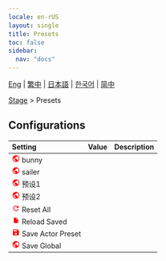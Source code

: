 ```yaml
---
locale: en-rUS
layout: single
title: Presets
toc: false
sidebar:
  nav: "docs"
---
```

[Eng](/dancexr/menu/2025.5/stage/actor_presets) | [繁中](/tw/dancexr/menu/2025.5/stage/actor_presets) | [日本語](/jp/dancexr/menu/2025.5/stage/actor_presets) | [한국어](/kr/dancexr/menu/2025.5/stage/actor_presets) | [简中](/zh/dancexr/menu/2025.5/stage/actor_presets)

[Stage](../menu#Stage) > Presets

## Configurations

| Setting | Value | Description |
| :--- | --- | :--- |
| <img src="/images/icon/ic_globe.png" alt="globe icon"/> bunny || 
| <img src="/images/icon/ic_globe.png" alt="globe icon"/> sailer || 
| <img src="/images/icon/ic_globe.png" alt="globe icon"/> 预设1 || 
| <img src="/images/icon/ic_globe.png" alt="globe icon"/> 预设2 || 
| <img src="/images/icon/ic_refresh.png" alt="refresh icon"/> Reset All || 
| <img src="/images/icon/ic_file.png" alt="file icon"/> Reload Saved || 
| <img src="/images/icon/ic_save.png" alt="save icon"/> Save Actor Preset || 
| <img src="/images/icon/ic_globe.png" alt="globe icon"/> Save Global || 
